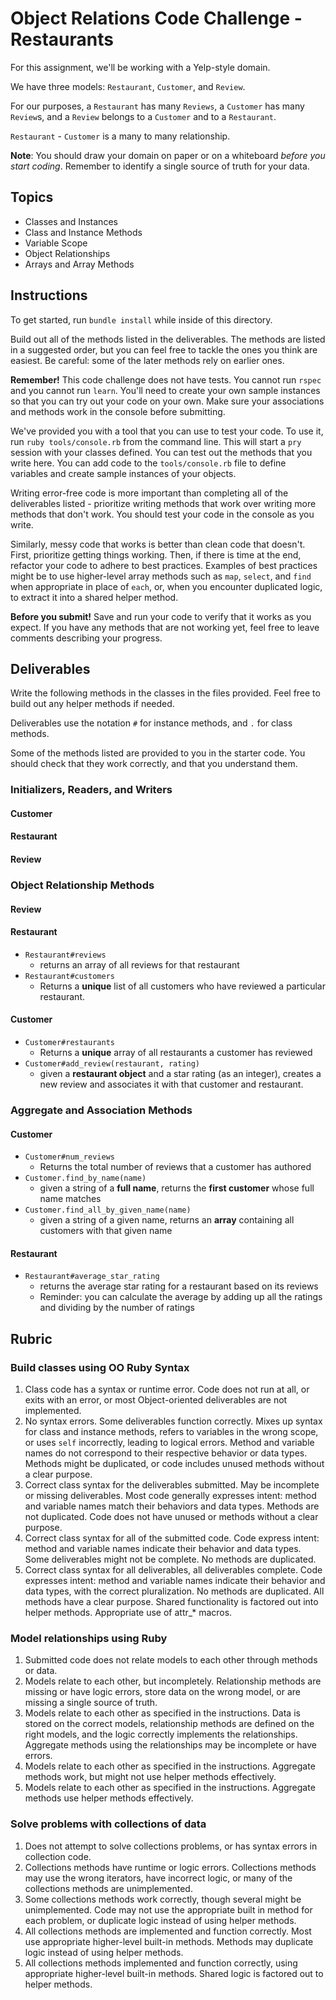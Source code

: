 # Object Relations Code Challenge - Restaurants

For this assignment, we'll be working with a Yelp-style domain.

We have three models: `Restaurant`, `Customer`, and `Review`.

For our purposes, a `Restaurant` has many `Reviews`, a `Customer` has many `Review`s, and a `Review` belongs to a `Customer` and to a `Restaurant`.

`Restaurant` - `Customer` is a many to many relationship.

**Note**: You should draw your domain on paper or on a whiteboard _before you start coding_. Remember to identify a single source of truth for your data.

## Topics

- Classes and Instances
- Class and Instance Methods
- Variable Scope
- Object Relationships
- Arrays and Array Methods

## Instructions

To get started, run `bundle install` while inside of this directory.

Build out all of the methods listed in the deliverables. The methods are listed in a suggested order, but you can feel free to tackle the ones you think are easiest. Be careful: some of the later methods rely on earlier ones.

**Remember!** This code challenge does not have tests. You cannot run `rspec` and you cannot run `learn`. You'll need to create your own sample instances so that you can try out your code on your own. Make sure your associations and methods work in the console before submitting.

We've provided you with a tool that you can use to test your code. To use it, run `ruby tools/console.rb` from the command line. This will start a `pry` session with your classes defined. You can test out the methods that you write here. You can add code to the `tools/console.rb` file to define variables and create sample instances of your objects.

Writing error-free code is more important than completing all of the deliverables listed - prioritize writing methods that work over writing more methods that don't work. You should test your code in the console as you write.

Similarly, messy code that works is better than clean code that doesn't. First, prioritize getting things working. Then, if there is time at the end, refactor your code to adhere to best practices. Examples of best practices might be to use higher-level array methods such as `map`, `select`, and `find` when appropriate in place of `each`, or, when you encounter duplicated logic, to extract it into a shared helper method.

**Before you submit!** Save and run your code to verify that it works as you expect. If you have any methods that are not working yet, feel free to leave comments describing your progress.

## Deliverables

Write the following methods in the classes in the files provided. Feel free to build out any helper methods if needed.

Deliverables use the notation `#` for instance methods, and `.` for class methods.

Some of the methods listed are provided to you in the starter code. You should check that they work correctly, and that you understand them.

### Initializers, Readers, and Writers

#### Customer

<!-- - `Customer#initialize`
  - Customer should be initialized with a given name and family name, both strings (i.e., first and last name, like George Washington)" -->
<!-- - `Customer#given_name`
  - returns the customer's given name -->
  <!-- - should be able to change after the customer is created -->
<!-- - `Customer#family_name`
  - returns the customer's family name -->
  <!-- - should be able to change after the customer is created -->
<!-- - `Customer#full_name`
  - returns the full name of the customer, with the given name and the family name concatenated, Western style. -->
<!-- - `Customer.all`
  - returns **all** of the customer instances -->

#### Restaurant

<!-- - `Restaurant#initialize`
  - Restaurants should be initialized with a name, as a string
- `Restaurant#name`
  - returns the restaurant's name
  - should not be able to change after the restaurant is created -->

#### Review

<!-- - `Review#initialize`
  - Reviews should be initialized with a customer, restaurant, and a rating (a number) -->
<!-- - `Review#rating`
  - returns the rating for a restaurant. -->
<!-- - `Review.all`
  - returns all of the reviews -->

### Object Relationship Methods

#### Review

<!-- - `Review#customer`
  - returns the customer object for that review
  - Once a review is created, should not be able to change the customer
- `Review#restaurant`
  - returns the restaurant object for that given review
  - Once a review is created, should not be able to change the restaurant -->

#### Restaurant

- `Restaurant#reviews`
  - returns an array of all reviews for that restaurant
- `Restaurant#customers`
  - Returns a **unique** list of all customers who have reviewed a particular restaurant.

#### Customer

- `Customer#restaurants`
  - Returns a **unique** array of all restaurants a customer has reviewed
- `Customer#add_review(restaurant, rating)`
  - given a **restaurant object** and a star rating (as an integer), creates a new review and associates it with that customer and restaurant.

### Aggregate and Association Methods

#### Customer

- `Customer#num_reviews`
  - Returns the total number of reviews that a customer has authored
- `Customer.find_by_name(name)`
  - given a string of a **full name**, returns the **first customer** whose full name matches
- `Customer.find_all_by_given_name(name)`
  - given a string of a given name, returns an **array** containing all customers with that given name

#### Restaurant

- `Restaurant#average_star_rating`
  - returns the average star rating for a restaurant based on its reviews
  - Reminder: you can calculate the average by adding up all the ratings and dividing by the number of ratings

## Rubric

### Build classes using OO Ruby Syntax

1. Class code has a syntax or runtime error. Code does not run at all, or exits with an error, or most Object-oriented deliverables are not implemented.
2. No syntax errors. Some deliverables function correctly. Mixes up syntax for class and instance methods, refers to variables in the wrong scope, or uses `self` incorrectly, leading to logical errors. Method and variable names do not correspond to their respective behavior or data types. Methods might be duplicated, or code includes unused methods without a clear purpose.
3. Correct class syntax for the deliverables submitted. May be incomplete or missing deliverables. Most code generally expresses intent: method and variable names match their behaviors and data types. Methods are not duplicated. Code does not have unused or methods without a clear purpose.
4. Correct class syntax for all of the submitted code. Code express intent: method and variable names indicate their behavior and data types. Some deliverables might not be complete. No methods are duplicated.
5. Correct class syntax for all deliverables, all deliverables complete. Code expresses intent: method and variable names indicate their behavior and data types, with the correct pluralization. No methods are duplicated. All methods have a clear purpose. Shared functionality is factored out into helper methods. Appropriate use of attr\_\* macros.

### Model relationships using Ruby

1. Submitted code does not relate models to each other through methods or data.
2. Models relate to each other, but incompletely. Relationship methods are missing or have logic errors, store data on the wrong model, or are missing a single source of truth.
3. Models relate to each other as specified in the instructions. Data is stored on the correct models, relationship methods are defined on the right models, and the logic correctly implements the relationships. Aggregate methods using the relationships may be incomplete or have errors.
4. Models relate to each other as specified in the instructions. Aggregate methods work, but might not use helper methods effectively.
5. Models relate to each other as specified in the instructions. Aggregate methods use helper methods effectively.

### Solve problems with collections of data

1. Does not attempt to solve collections problems, or has syntax errors in collection code.
2. Collections methods have runtime or logic errors. Collections methods may use the wrong iterators, have incorrect logic, or many of the collections methods are unimplemented.
3. Some collections methods work correctly, though several might be unimplemented. Code may not use the appropriate built in method for each problem, or duplicate logic instead of using helper methods.
4. All collections methods are implemented and function correctly. Most use appropriate higher-level built-in methods. Methods may duplicate logic instead of using helper methods.
5. All collections methods implemented and function correctly, using appropriate higher-level built-in methods. Shared logic is factored out to helper methods.
